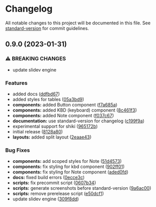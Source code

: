 # Changelog

All notable changes to this project will be documented in this file. See [standard-version](https://github.com/conventional-changelog/standard-version) for commit guidelines.

## 0.9.0 (2023-01-31)


### ⚠ BREAKING CHANGES

* update slidev engine

### Features

* added docs ([ddfbd67](https://github.com/joaogomesdev/presentation/commit/ddfbd67e921301eb62fd7f96dbcf4014dd6edb62))
* added styles for tables ([05a3bd9](https://github.com/joaogomesdev/presentation/commit/05a3bd995508c6cced64e2f6a9dd2ca7bfb2dbd7))
* **components:** added Button component ([f7a685a](https://github.com/joaogomesdev/presentation/commit/f7a685aef369ba0560cef1aa6f98bb64622a5392))
* **components:** added KBD (keyboard) component ([8c461f3](https://github.com/joaogomesdev/presentation/commit/8c461f35923fac8a6142040a8af36acfac798aa2))
* **components:** added Note component ([f037c67](https://github.com/joaogomesdev/presentation/commit/f037c67284ff748a0184c181e397825ff28180ca))
* **documentation:** use standard-version for changelog ([c199f9a](https://github.com/joaogomesdev/presentation/commit/c199f9a7531ffade6ae4dd27dff4a7fe5e765ab6))
* experimental support for shiki ([965172b](https://github.com/joaogomesdev/presentation/commit/965172b7eddc7613a8d0759917f9ab6723eeb6f7))
* initial release ([8128a80](https://github.com/joaogomesdev/presentation/commit/8128a807d0d453580e0a605da48adc085654dffe))
* **layouts:** added split layout ([2eaae43](https://github.com/joaogomesdev/presentation/commit/2eaae435343255d6761bbb451253d03a8649faa7))


### Bug Fixes

* **components:** add scoped styles for Note ([51d4573](https://github.com/joaogomesdev/presentation/commit/51d457376a92a9a07c7ced6a735d73f3870e15a0))
* **components:** fix styling for kbd component ([902ff01](https://github.com/joaogomesdev/presentation/commit/902ff01814fc37128b8ba27f6bc649815a6476f6))
* **components:** fix styling for Note component ([aded0fd](https://github.com/joaogomesdev/presentation/commit/aded0fd0d50f288553b0e1df77ff1aff45e215f2))
* **docs:** fixed build errors ([0ecce3c](https://github.com/joaogomesdev/presentation/commit/0ecce3cf882c01f8d6b2bfc1b67b51dd9b6baa3b))
* **scripts:** fix precommit script ([0607b34](https://github.com/joaogomesdev/presentation/commit/0607b3442442f1d3794739353ef64f4a05e9cc05))
* **scripts:** generate screenshots before standard-version ([9a6ac00](https://github.com/joaogomesdev/presentation/commit/9a6ac00e0c09917bc8e57b673e4dbabfb88ad66a))
* **scripts:** remove prerelease script ([e50dcf1](https://github.com/joaogomesdev/presentation/commit/e50dcf1264f2e1f70b24060adbaf5b9e972a4d21))
* update slidev engine ([309f8dd](https://github.com/joaogomesdev/presentation/commit/309f8dd9b0655d24f895382327f9614cf3535cbf))
